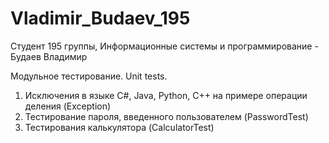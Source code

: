 # Vladimir_Budaev_195
Студент 195 группы, Информационные системы и программирование - Будаев Владимир

Модульное тестирование. Unit tests. 
1. Исключения в языке С#, Java, Python, C++ на примере операции деления (Exception) 
2. Тестирование пароля, введенного пользователем (PasswordTest) 
3. Тестирования калькулятора (CalculatorTest)
